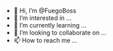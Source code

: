 - 👋 Hi, I’m @FuegoBoss
- 👀 I’m interested in ...
- 🌱 I’m currently learning ...
- 💞️ I’m looking to collaborate on ...
- 📫 How to reach me ...

<!---
FuegoBoss/FuegoBoss is a ✨ special ✨ repository because its `README.md` (this file) appears on your GitHub profile.
You can click the Preview link to take a look at your changes.
--->
